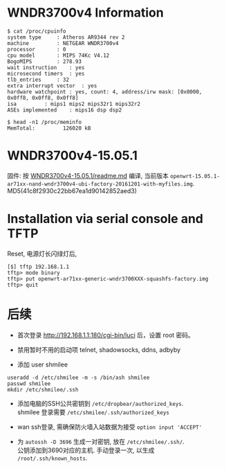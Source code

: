 WNDR3700v4 Information
======================

```shell
$ cat /proc/cpuinfo 
system type		: Atheros AR9344 rev 2
machine			: NETGEAR WNDR3700v4
processor		: 0
cpu model		: MIPS 74Kc V4.12
BogoMIPS		: 278.93
wait instruction	: yes
microsecond timers	: yes
tlb_entries		: 32
extra interrupt vector	: yes
hardware watchpoint	: yes, count: 4, address/irw mask: [0x0000, 0x0ff8, 0x0ff8, 0x0ff8]
isa			: mips1 mips2 mips32r1 mips32r2
ASEs implemented	: mips16 dsp dsp2

$ head -n1 /proc/meminfo
MemTotal:         126020 kB
```

WNDR3700v4-15.05.1
==================

固件: 按 [WNDR3700v4-15.05.1/readme.md](WNDR3700v4-15.05.1/readme.md) 编译,
当前版本 `openwrt-15.05.1-ar71xx-nand-wndr3700v4-ubi-factory-20161201-with-myfiles.img`.
MD5(41c8f2930c22bb67ea1d90142852aed3)

Installation via serial console and TFTP
========================================

Reset, 电源灯长闪绿灯后,

```shell
[$] tftp 192.168.1.1
tftp> mode binary
tftp> put openwrt-ar71xx-generic-wndr3700XXX-squashfs-factory.img
tftp> quit
```

后续
=====

* 首次登录 http://192.168.1.1:180/cgi-bin/luci 后，设置 root 密码。

* 禁用暂时不用的启动项 telnet, shadowsocks, ddns, adbyby

* 添加 user shmilee

```shell
useradd -d /etc/shmilee -m -s /bin/ash shmilee
passwd shmilee
mkdir /etc/shmilee/.ssh
```

* 添加电脑的SSH公共密钥到 `/etc/dropbear/authorized_keys`.  
  shmilee 登录需要 `/etc/shmilee/.ssh/authorized_keys`

* wan ssh登录, 需确保防火墙入站数据为接受 `option input 'ACCEPT'`

* 为 `autossh -D 3696` 生成一对密钥, 放在 `/etc/shmilee/.ssh/`.  
  公钥添加到3690对应的主机. 手动登录一次, 以生成 `/root/.ssh/known_hosts`.

